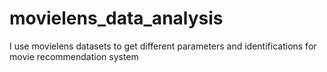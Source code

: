 # movielens_data_analysis
I use movielens datasets to get different parameters and identifications for movie recommendation system
